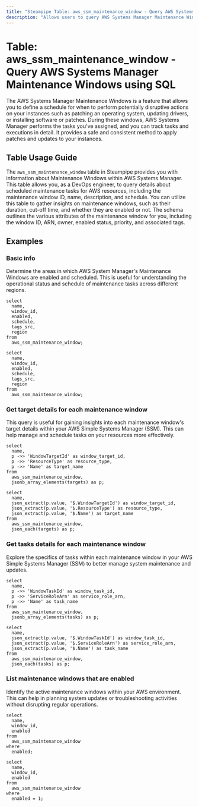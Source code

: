 ```yaml
---
title: "Steampipe Table: aws_ssm_maintenance_window - Query AWS Systems Manager Maintenance Windows using SQL"
description: "Allows users to query AWS Systems Manager Maintenance Windows to retrieve details about scheduled maintenance tasks for AWS resources."
---
```


# Table: aws_ssm_maintenance_window - Query AWS Systems Manager Maintenance Windows using SQL

The AWS Systems Manager Maintenance Windows is a feature that allows you to define a schedule for when to perform potentially disruptive actions on your instances such as patching an operating system, updating drivers, or installing software or patches. During these windows, AWS Systems Manager performs the tasks you've assigned, and you can track tasks and executions in detail. It provides a safe and consistent method to apply patches and updates to your instances.

## Table Usage Guide

The `aws_ssm_maintenance_window` table in Steampipe provides you with information about Maintenance Windows within AWS Systems Manager. This table allows you, as a DevOps engineer, to query details about scheduled maintenance tasks for AWS resources, including the maintenance window ID, name, description, and schedule. You can utilize this table to gather insights on maintenance windows, such as their duration, cut-off time, and whether they are enabled or not. The schema outlines the various attributes of the maintenance window for you, including the window ID, ARN, owner, enabled status, priority, and associated tags.

## Examples

### Basic info
Determine the areas in which AWS System Manager's Maintenance Windows are enabled and scheduled. This is useful for understanding the operational status and schedule of maintenance tasks across different regions.

```sql+postgres
select
  name,
  window_id,
  enabled,
  schedule,
  tags_src,
  region
from
  aws_ssm_maintenance_window;
```

```sql+sqlite
select
  name,
  window_id,
  enabled,
  schedule,
  tags_src,
  region
from
  aws_ssm_maintenance_window;
```


### Get target details for each maintenance window
This query is useful for gaining insights into each maintenance window's target details within your AWS Simple Systems Manager (SSM). This can help manage and schedule tasks on your resources more effectively.

```sql+postgres
select
  name,
  p ->> 'WindowTargetId' as window_target_id,
  p ->> 'ResourceType' as resource_type,
  p ->> 'Name' as target_name
from
  aws_ssm_maintenance_window,
  jsonb_array_elements(targets) as p;
```

```sql+sqlite
select
  name,
  json_extract(p.value, '$.WindowTargetId') as window_target_id,
  json_extract(p.value, '$.ResourceType') as resource_type,
  json_extract(p.value, '$.Name') as target_name
from
  aws_ssm_maintenance_window,
  json_each(targets) as p;
```


### Get tasks details for each maintenance window
Explore the specifics of tasks within each maintenance window in your AWS Simple Systems Manager (SSM) to better manage system maintenance and updates.

```sql+postgres
select
  name,
  p ->> 'WindowTaskId' as window_task_id,
  p ->> 'ServiceRoleArn' as service_role_arn,
  p ->> 'Name' as task_name
from
  aws_ssm_maintenance_window,
  jsonb_array_elements(tasks) as p;
```

```sql+sqlite
select
  name,
  json_extract(p.value, '$.WindowTaskId') as window_task_id,
  json_extract(p.value, '$.ServiceRoleArn') as service_role_arn,
  json_extract(p.value, '$.Name') as task_name
from
  aws_ssm_maintenance_window,
  json_each(tasks) as p;
```


### List maintenance windows that are enabled
Identify the active maintenance windows within your AWS environment. This can help in planning system updates or troubleshooting activities without disrupting regular operations.

```sql+postgres
select
  name,
  window_id,
  enabled
from
  aws_ssm_maintenance_window
where
  enabled;
```

```sql+sqlite
select
  name,
  window_id,
  enabled
from
  aws_ssm_maintenance_window
where
  enabled = 1;
```